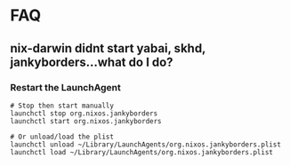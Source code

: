 # FAQ

## nix-darwin didnt start yabai, skhd, jankyborders...what do I do?

### Restart the LaunchAgent

```
# Stop then start manually
launchctl stop org.nixos.jankyborders
launchctl start org.nixos.jankyborders

# Or unload/load the plist
launchctl unload ~/Library/LaunchAgents/org.nixos.jankyborders.plist
launchctl load ~/Library/LaunchAgents/org.nixos.jankyborders.plist
```
